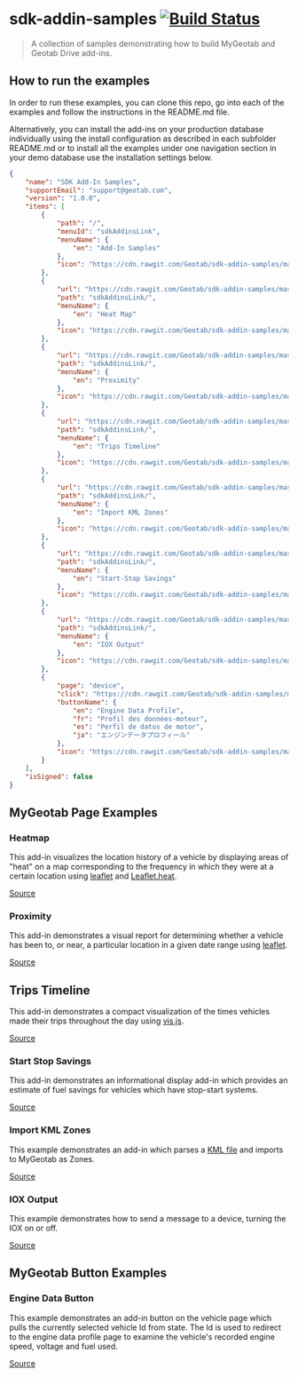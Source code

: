 # sdk-addin-samples [![Build Status](https://travis-ci.org/Geotab/sdk-addin-samples.svg?branch=master)](https://travis-ci.org/Geotab/sdk-addin-samples)

> A collection of samples demonstrating how to build MyGeotab and Geotab Drive add-ins.

## How to run the examples

In order to run these examples, you can clone this repo, go into each of the examples and follow the instructions in the README.md file.

Alternatively, you can install the add-ins on your production database individually using the install configuration as described in each subfolder README.md or to install all the examples under one navigation section in your demo database use the installation settings below.

```json
{
    "name": "SDK Add-In Samples",
    "supportEmail": "support@geotab.com",
    "version": "1.0.0",
    "items": [
        {
            "path": "/",
            "menuId": "sdkAddinsLink",
            "menuName": {
                "en": "Add-In Samples"
            },
            "icon": "https://cdn.rawgit.com/Geotab/sdk-addin-samples/master/icon.svg"
        },
        {
            "url": "https://cdn.rawgit.com/Geotab/sdk-addin-samples/master/addin-heatmap/dist/heatmap.html",
            "path": "sdkAddinsLink/",
            "menuName": {
                "en": "Heat Map"
            },
            "icon": "https://cdn.rawgit.com/Geotab/sdk-addin-samples/master/addin-heatmap/dist/images/icon.svg"
        },
        {
            "url": "https://cdn.rawgit.com/Geotab/sdk-addin-samples/master/addin-proximity/dist/proximity.html",
            "path": "sdkAddinsLink/",
            "menuName": {
                "en": "Proximity"
            },
            "icon": "https://cdn.rawgit.com/Geotab/sdk-addin-samples/master/addin-proximity/dist/images/icon.svg"
        },
        {
            "url": "https://cdn.rawgit.com/Geotab/sdk-addin-samples/master/addin-trips-timeline/dist/tripsTimeline.html",
            "path": "sdkAddinsLink/",
            "menuName": {
                "en": "Trips Timeline"
            },
            "icon": "https://cdn.rawgit.com/Geotab/sdk-addin-samples/master/addin-trips-timeline/dist/images/icon.svg"
        },
        {
            "url": "https://cdn.rawgit.com/Geotab/sdk-addin-samples/master/addin-import-kml-zones/dist/importKmlZones.html",
            "path": "sdkAddinsLink/",
            "menuName": {
                "en": "Import KML Zones"
            },
            "icon": "https://cdn.rawgit.com/Geotab/sdk-addin-samples/master/addin-import-kml-zones/dist/images/icon.svg"
        },
        {
            "url": "https://cdn.rawgit.com/Geotab/sdk-addin-samples/master/addin-start-stop/dist/startStop.html",
            "path": "sdkAddinsLink/",
            "menuName": {
                "en": "Start-Stop Savings"
            },
            "icon": "https://cdn.rawgit.com/Geotab/sdk-addin-samples/master/addin-start-stop/dist/images/icon.svg"
        },
        {
            "url": "https://cdn.rawgit.com/Geotab/sdk-addin-samples/master/addin-iox-output/dist/ioxOutput.html",
            "path": "sdkAddinsLink/",
            "menuName": {
                "en": "IOX Output"
            },
            "icon": "https://cdn.rawgit.com/Geotab/sdk-addin-samples/master/addin-iox-output/dist/images/icon.svg"
        },
        {
            "page": "device",
            "click": "https://cdn.rawgit.com/Geotab/sdk-addin-samples/master/addin-engine-data-button/dist/scripts/engineDataButton.js",
            "buttonName": {
                "en": "Engine Data Profile",
                "fr": "Profil des données-moteur",
                "es": "Perfil de datos de motor",
                "ja": "エンジンデータプロフィール"
            },
            "icon": "https://cdn.rawgit.com/Geotab/sdk-addin-samples/master/addin-engine-data-button/dist/images/icon.svg"
        }
    ],
    "isSigned": false
}

```

## MyGeotab Page Examples

### Heatmap

This add-in visualizes the location history of a vehicle by displaying areas of "heat" on a map corresponding to the frequency in which they were at a certain location using [leaflet](http://leafletjs.com/) and [Leaflet.heat](https://github.com/Leaflet/Leaflet.heat).

[Source](https://github.com/Geotab/sdk-addin-samples/tree/master/addin-heatmap)

### Proximity

This add-in demonstrates a visual report for determining whether a vehicle has been to, or near, a particular location in a given date range using [leaflet](http://leafletjs.com/).

[Source](https://github.com/Geotab/sdk-addin-samples/tree/master/addin-proximity)

## Trips Timeline

This add-in demonstrates a compact visualization of the times vehicles made their trips throughout the day using [vis.js](http://visjs.org/).

[Source](https://github.com/Geotab/sdk-addin-samples/tree/master/addin-trips-timeline)

### Start Stop Savings

This add-in demonstrates an informational display add-in which provides an estimate of fuel savings for vehicles which have stop-start systems.

[Source](https://github.com/Geotab/sdk-addin-samples/tree/master/addin-start-stop)

### Import KML Zones

This example demonstrates an add-in which parses a [KML file](https://developers.google.com/kml/documentation/) and imports to MyGeotab as Zones.

[Source](https://github.com/Geotab/sdk-addin-samples/tree/master/addin-import-kml-zones)

### IOX Output

This example demonstrates how to send a message to a device, turning the IOX on or off.

[Source](https://github.com/Geotab/sdk-addin-samples/tree/master/addin-iox-output)

## MyGeotab Button Examples

### Engine Data Button

This example demonstrates an add-in button on the vehicle page which pulls the currently selected vehicle Id from state. The Id is used to redirect to the engine data profile page to examine the vehicle's recorded engine speed, voltage and fuel used.

[Source](https://github.com/Geotab/sdk-addin-samples/tree/master/addin-engine-data-button)
